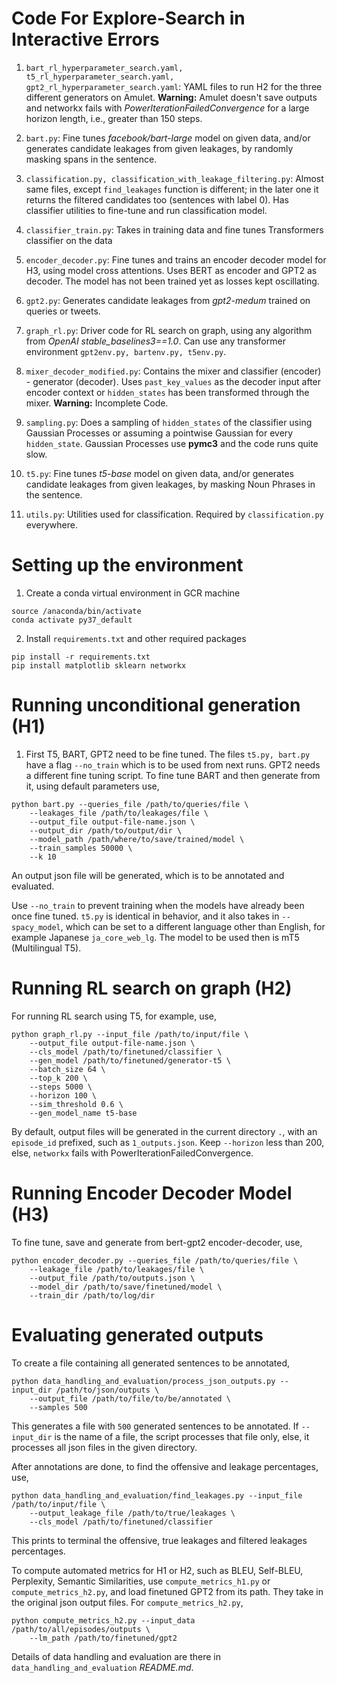 # Code For Explore-Search in Interactive Errors

1. `bart_rl_hyperparameter_search.yaml, t5_rl_hyperparameter_search.yaml, gpt2_rl_hyperparameter_search.yaml`: YAML files to run H2 for the three different generators on Amulet. **Warning:** Amulet doesn't save outputs and networkx fails with *PowerIterationFailedConvergence* for a large horizon length, i.e., greater than 150 steps.

2. `bart.py`: Fine tunes *facebook/bart-large* model on given data, and/or generates candidate leakages from given leakages, by randomly masking spans in the sentence.

3. `classification.py, classification_with_leakage_filtering.py`: Almost same files, except `find_leakages` function is different; in the later one it returns the filtered candidates too (sentences with label 0). Has classifier utilities to fine-tune and run classification model.

4. `classifier_train.py`: Takes in training data and fine tunes Transformers classifier on the data

5. `encoder_decoder.py`: Fine tunes and trains an encoder decoder model for H3, using model cross attentions. Uses BERT as encoder and GPT2 as decoder. The model has not been trained yet as losses kept oscillating.

6. `gpt2.py`: Generates candidate leakages from *gpt2-medum* trained on queries or tweets.

7. `graph_rl.py`: Driver code for RL search on graph, using any algorithm from *OpenAI stable_baselines3==1.0*. Can use any transformer environment `gpt2env.py, bartenv.py, t5env.py`.

8. `mixer_decoder_modified.py`: Contains the mixer and classifier (encoder) - generator (decoder). Uses `past_key_values` as the decoder input after encoder context or `hidden_states` has been transformed through the mixer. **Warning:** Incomplete Code.

9. `sampling.py`: Does a sampling of `hidden_states` of the classifier using Gaussian Processes or assuming a pointwise Gaussian for every `hidden_state`. Gaussian Processes use **pymc3** and the code runs quite slow.

10. `t5.py`:  Fine tunes *t5-base* model on given data, and/or generates candidate leakages from given leakages, by masking Noun Phrases in the sentence.

11. `utils.py`: Utilities used for classification. Required by `classification.py` everywhere.


# Setting up the environment

1. Create a conda virtual environment in GCR machine

```
source /anaconda/bin/activate
conda activate py37_default
```

2. Install `requirements.txt` and other required packages

```
pip install -r requirements.txt
pip install matplotlib sklearn networkx
```

# Running unconditional generation (H1)

1. First T5, BART, GPT2 need to be fine tuned. The files `t5.py, bart.py` have a flag `--no_train` which is to be used from next runs. GPT2 needs a different fine tuning script. To fine tune BART and then generate from it, using default parameters use,

```
python bart.py --queries_file /path/to/queries/file \
    --leakages_file /path/to/leakages/file \
    --output_file output-file-name.json \
    --output_dir /path/to/output/dir \
    --model_path /path/where/to/save/trained/model \
    --train_samples 50000 \
    --k 10
```

An output json file will be generated, which is to be annotated and evaluated.

Use `--no_train` to prevent training when the models have already been once fine tuned. `t5.py` is identical in behavior, and it also takes in `--spacy_model`, which can be set to a different language other than English, for example Japanese `ja_core_web_lg`. The model to be used then is mT5 (Multilingual T5).


# Running RL search on graph (H2)

For running RL search using T5, for example, use,

```
python graph_rl.py --input_file /path/to/input/file \
    --output_file output-file-name.json \
    --cls_model /path/to/finetuned/classifier \
    --gen_model /path/to/finetuned/generator-t5 \
    --batch_size 64 \
    --top_k 200 \
    --steps 5000 \
    --horizon 100 \
    --sim_threshold 0.6 \
    --gen_model_name t5-base
```

By default, output files will be generated in the current directory `.`, with an `episode_id` prefixed, such as `1_outputs.json`. Keep `--horizon` less than 200, else, `networkx` fails with PowerIterationFailedConvergence.


# Running Encoder Decoder Model (H3)

To fine tune, save and generate from bert-gpt2 encoder-decoder, use,

```
python encoder_decoder.py --queries_file /path/to/queries/file \
    --leakage_file /path/to/leakages/file \
    --output_file /path/to/outputs.json \
    --model_dir /path/to/save/finetuned/model \
    --train_dir /path/to/log/dir 
```

# Evaluating generated outputs

To create a file containing all generated sentences to be annotated,

```
python data_handling_and_evaluation/process_json_outputs.py --input_dir /path/to/json/outputs \
    --output_file /path/to/file/to/be/annotated \
    --samples 500
```

This generates a file with `500` generated sentences to be annotated. If `--input_dir` is the name of a file, the script processes that file only, else, it processes all json files in the given directory.

After annotations are done, to find the offensive and leakage percentages, use,

```
python data_handling_and_evaluation/find_leakages.py --input_file /path/to/input/file \
    --output_leakage_file /path/to/true/leakages \
    --cls_model /path/to/finetuned/classifier
```

This prints to terminal the offensive, true leakages and filtered leakages percentages.

To compute automated metrics for H1 or H2, such as BLEU, Self-BLEU, Perplexity, Semantic Similarities, use `compute_metrics_h1.py` or `compute_metrics_h2.py`, and load finetuned GPT2 from its path. They take in the original json output files. For `compute_metrics_h2.py`,

```
python compute_metrics_h2.py --input_data /path/to/all/episodes/outputs \
    --lm_path /path/to/finetuned/gpt2
```

Details of data handling and evaluation are there in `data_handling_and_evaluation` *README.md*.